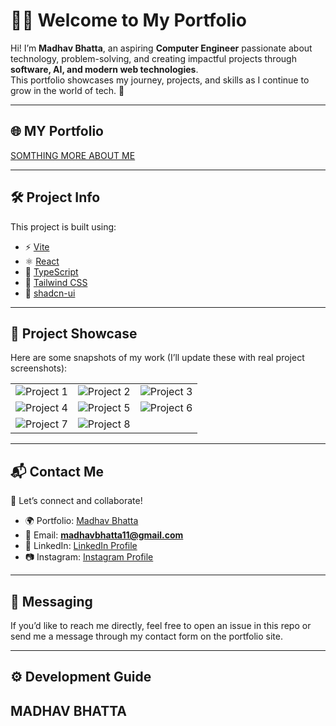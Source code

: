 # 👨‍💻 Welcome to My Portfolio

Hi! I’m **Madhav Bhatta**, an aspiring **Computer Engineer** passionate about technology, problem-solving, and creating impactful projects through **software, AI, and modern web technologies**.  
This portfolio showcases my journey, projects, and skills as I continue to grow in the world of tech. 🚀  

---

## 🌐 MY Portfolio

 [SOMTHING MORE ABOUT ME](https://madhavbhatta11-69.lovable.app/)

---

## 🛠️ Project Info

This project is built using:

- ⚡ [Vite](https://vitejs.dev/)  
- ⚛️ [React](https://react.dev/)  
- 📘 [TypeScript](https://www.typescriptlang.org/)  
- 🎨 [Tailwind CSS](https://tailwindcss.com/)  
- 🧩 [shadcn-ui](https://ui.shadcn.com/)  

---

## 📸 Project Showcase  

Here are some snapshots of my work (I’ll update these with real project screenshots):  

| | | |
|---|---|---|
| ![Project 1](IMAGE_LINK_1) | ![Project 2](IMAGE_LINK_2) | ![Project 3](IMAGE_LINK_3) |
| ![Project 4](IMAGE_LINK_4) | ![Project 5](IMAGE_LINK_5) | ![Project 6](IMAGE_LINK_6) |
| ![Project 7](IMAGE_LINK_7) | ![Project 8](IMAGE_LINK_8) |   |


---

## 📬 Contact Me  

💌 Let’s connect and collaborate!  

- 🌍 Portfolio: [Madhav Bhatta](https://lovable.dev/projects/2acae668-2f2a-4712-b909-047220b0c4cd)  
- 📧 Email: **madhavbhatta11@gmail.com**  
- 💼 LinkedIn: [LinkedIn Profile](https://www.linkedin.com/madhavbhatta11@)   
- 📷 Instagram: [Instagram Profile](https://www.instagram.com/madhav__bhatta/)  

---

## 💬 Messaging  

If you’d like to reach me directly, feel free to open an issue in this repo or send me a message through my contact form on the portfolio site.  

---

## ⚙️ Development Guide 
## MADHAV BHATTA

